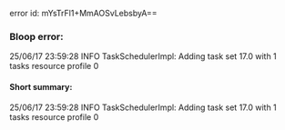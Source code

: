 error id: mYsTrFl1+MmAOSvLebsbyA==
### Bloop error:

25/06/17 23:59:28 INFO TaskSchedulerImpl: Adding task set 17.0 with 1 tasks resource profile 0
#### Short summary: 

25/06/17 23:59:28 INFO TaskSchedulerImpl: Adding task set 17.0 with 1 tasks resource profile 0